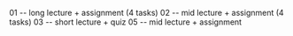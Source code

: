 01 -- long lecture  + assignment (4 tasks)
02 -- mid lecture   + assignment (4 tasks)
03 -- short lecture + quiz
05 -- mid lecture   + assignment